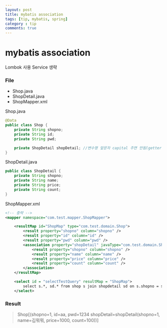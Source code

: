 ```yaml
---
layout: post
title: mybatis association
tags: [tip, mybatis, spring] 
category : tip
comments: true
---
```

# mybatis association

Lombok 사용
Service 생략

### File
* Shop.java
* ShopDetail.java
* ShopMapper.xml

Shop.java
~~~java
@Data
public class Shop {
    private String shopno;
    private String id;
    private String pwd;

    private ShopDetail shopDetail; //변수명 앞문자 capital 주면 안됨(getter, setter 때문)
}
~~~

ShopDetail.java
~~~java
public class ShopDetail {
    private String shopno;
    private String name;
    private String price;
    private String count;
}
~~~

ShopMapper.xml
~~~xml
<!-- 중략 -->
<mapper namespace="com.test.mapper.ShopMapper">

    <resultMap id="ShopMap" type="com.test.domain.Shop">
        <result property="shopno" column="shopno" />
		<result property="id" column="id" />
		<result property="pwd" column="pwd" />
        <association property="shopDetail" javaType="com.test.domain.ShopDetail">
            <result property="shopno" column="shopno" />
		    <result property="name" column="name" />
		    <result property="price" column="price" />
		    <result property="count" column="count" />
        </association>
    </resultMap>

    <select id = "selectTestQuery" resultMap = "ShopMap">
        select s.*, sd.* from shop s join shopdetail sd on s.shopno = sd.shopno
    </select>
~~~

### Result
> Shop[(shopno=1, id=aa, pwd=1234 shopDetail=shopDetail(shopno=1, name=김뭐뭐, price=1000, count=100))]


